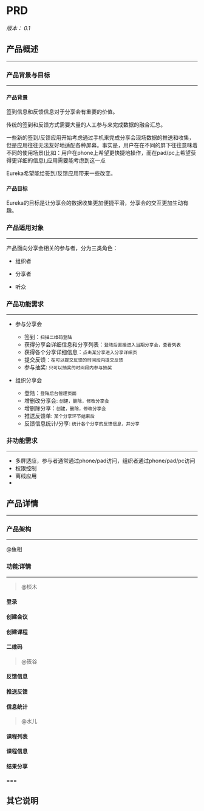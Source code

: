 # PRD
*版本： 0.1*



## 产品概述
* * *


### 产品背景与目标
* * *

#### 产品背景
签到信息和反馈信息对于分享会有重要的价值。

传统的签到和反馈方式需要大量的人工参与来完成数据的融合汇总。

一些新的签到/反馈应用开始考虑通过手机来完成分享会现场数据的推送和收集，但是应用往往无法友好地适配各种屏幕。事实是，用户在在不同的屏下往往意味着不同的使用场景(比如：用户在phone上希望更快捷地操作，而在pad/pc上希望获得更详细的信息),应用需要能考虑到这一点

Eureka希望能给签到/反馈应用带来一些改变。

#### 产品目标

Eureka的目标是让分享会的数据收集更加便捷平滑，分享会的交互更加生动有趣。





### 产品适用对象
* * *
产品面向分享会相关的参与者，分为三类角色：

- 组织者
  
- 分享者

- 听众


### 产品功能需求
* * *

- 参与分享会
  - 签到：`扫描二维码登陆`
  - 获得分享会详细信息和分享列表：`登陆后直接进入当期分享会，查看列表`
  - 获得各个分享详细信息：`点击某分享进入分享详细页`
  - 提交反馈：`在可以提交反馈的时间段内提交反馈`
  - 参与抽奖: `只可以抽奖的时间段内参与抽奖`

- 组织分享会
  - 登陆：`登陆后台管理页面`
  - 增删改分享会: `创建，删除，修改分享会`
  - 增删除分享：`创建，删除，修改分享会`
  - 推送反馈单: `某个分享环节结束后`
  - 反馈信息统计/分享: `统计各个分享的反馈信息，并分享`



### 非功能需求
* * *

- 多屏适应，参与者通常通过phone/pad访问，组织者通过phone/pad/pc访问
- 权限控制
- 离线应用
- 




## 产品详情
* * *
### 产品架构
* * *
@鱼相

### 功能详情
* * *

>@棪木

#### 登录

#### 创建会议

#### 创建课程

#### 二维码

>@筱谷

#### 反馈信息

#### 推送反馈

#### 信息统计

>@水儿

#### 课程列表

#### 课程信息

#### 结果分享


===
## 其它说明